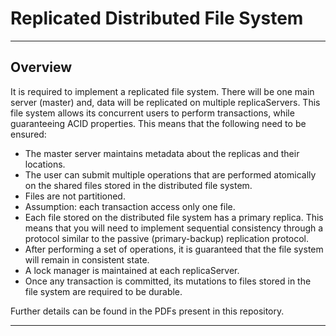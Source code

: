 # Replicated Distributed File System
---
## Overview
It is required to implement a replicated file system. There will be one main server (master) and, data will be replicated on multiple replicaServers. This file system allows its concurrent users to perform transactions, while guaranteeing ACID properties. This means that the following need to be ensured:
* The master server maintains metadata about the replicas and their locations.
* The user can submit multiple operations that are performed atomically on the shared files stored in the distributed file system.
* Files are not partitioned.
* Assumption: each transaction access only one file.
* Each file stored on the distributed file system has a primary replica. This means that you will need to implement sequential consistency through a protocol similar to the passive (primary-backup) replication protocol.
* After performing a set of operations, it is guaranteed that the file system will remain in
consistent state.
* A lock manager is maintained at each replicaServer.
* Once any transaction is committed, its mutations to files stored in the file system are required to be durable.

Further details can be found in the PDFs present in this repository.

---